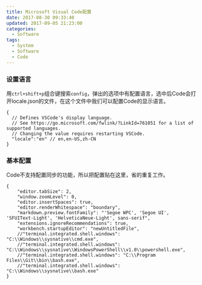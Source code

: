 ```yaml
---
title: Microsoft Visual Code配置
date: 2017-08-30 09:33:40
updated: 2017-09-05 21:23:00
categories:
  - Software
tags:
  - System
  - Software
  - Code
---
```


### 设置语言

用``ctrl+shift+p``组合键搜索``config``，弹出的选项中有配置语言，选中后Code会打开locale.json的文件，在这个文件中我们可以配置Code的显示语言。
```
{
  // Defines VSCode's display language.
  // See https://go.microsoft.com/fwlink/?LinkId=761051 for a list of supported languages.
  // Changing the value requires restarting VSCode.
  "locale":"en" // en,en-US,zh-CN
}
```

<!--more-->

### 基本配置

Code不支持配置同步的功能，所以把配置贴在这里，省的重复工作。

```
{
    "editor.tabSize": 2,
    "window.zoomLevel": 0,
    "editor.insertSpaces": true,
    "editor.renderWhitespace": "boundary",
    "markdown.preview.fontFamily": "'Segoe WPC', 'Segoe UI', 'SFUIText-Light', 'HelveticaNeue-Light', sans-serif",
    "extensions.ignoreRecommendations": true,
    "workbench.startupEditor": "newUntitledFile",
    //"terminal.integrated.shell.windows": "C:\\Windows\\sysnative\\cmd.exe",
    //"terminal.integrated.shell.windows": "C:\\Windows\\sysnative\\WindowsPowerShell\\v1.0\\powershell.exe",
    //"terminal.integrated.shell.windows": "C:\\Program Files\\Git\\bin\\bash.exe",
    //"terminal.integrated.shell.windows": "C:\\Windows\\sysnative\\bash.exe"
}
```